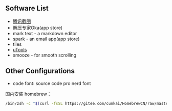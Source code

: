 ## Software List
- [腾讯截图](https://jietu.qq.com/)
- 解压专家Oka(app store)
- mark text - a markdown editor
- spark - an email app(app store)
- tiles
- [uTools](https://u.tools/)
- smooze - for smooth scrolling

## Other Configurations
- code font: source code pro nerd font

国内安装 homebrew：

```bash
/bin/zsh -c "$(curl -fsSL https://gitee.com/cunkai/HomebrewCN/raw/master/Homebrew.sh)"
```
